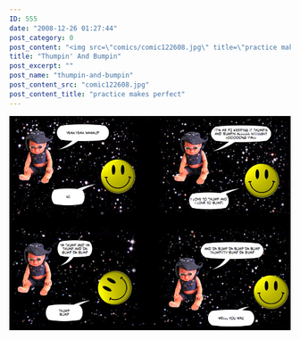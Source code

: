 ```yaml
---
ID: 555
date: "2008-12-26 01:27:44"
post_category: 0
post_content: "<img src=\"comics/comic122608.jpg\" title=\"practice makes perfect\" />"
title: "Thumpin' And Bumpin"
post_excerpt: ""
post_name: "thumpin-and-bumpin"
post_content_src: "comic122608.jpg"
post_content_title: "practice makes perfect"
---
```



[![practice makes perfect](/comics-hi-res/comic122608.jpg)](/comics-hi-res/comic122608.jpg)
